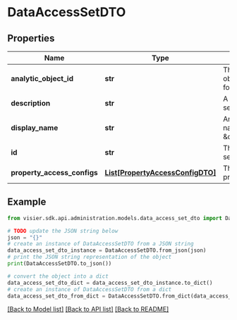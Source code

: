 # DataAccessSetDTO


## Properties

Name | Type | Description | Notes
------------ | ------------- | ------------- | -------------
**analytic_object_id** | **str** | The unique ID of the analytic object that the data access set is for. | [optional] 
**description** | **str** | A description of the data access set. | [optional] 
**display_name** | **str** | An identifiable data access set name to display in Visier, such as \&quot;Aggregate(Employee)\&quot;. | [optional] 
**id** | **str** | The unique ID of the data access set. | [optional] 
**property_access_configs** | [**List[PropertyAccessConfigDTO]**](PropertyAccessConfigDTO.md) | The data access assigned to properties in the data access set. | [optional] 

## Example

```python
from visier.sdk.api.administration.models.data_access_set_dto import DataAccessSetDTO

# TODO update the JSON string below
json = "{}"
# create an instance of DataAccessSetDTO from a JSON string
data_access_set_dto_instance = DataAccessSetDTO.from_json(json)
# print the JSON string representation of the object
print(DataAccessSetDTO.to_json())

# convert the object into a dict
data_access_set_dto_dict = data_access_set_dto_instance.to_dict()
# create an instance of DataAccessSetDTO from a dict
data_access_set_dto_from_dict = DataAccessSetDTO.from_dict(data_access_set_dto_dict)
```
[[Back to Model list]](../README.md#documentation-for-models) [[Back to API list]](../README.md#documentation-for-api-endpoints) [[Back to README]](../README.md)


